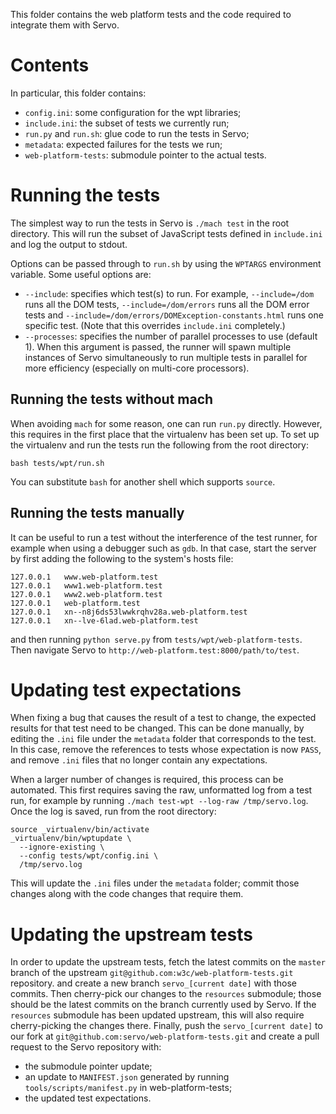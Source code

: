 This folder contains the web platform tests and the code required to integrate
them with Servo.

Contents
========

In particular, this folder contains:

* `config.ini`: some configuration for the wpt libraries;
* `include.ini`: the subset of tests we currently run;
* `run.py` and `run.sh`: glue code to run the tests in Servo;
* `metadata`: expected failures for the tests we run;
* `web-platform-tests`: submodule pointer to the actual tests.

Running the tests
=================

The simplest way to run the tests in Servo is `./mach test` in the root
directory. This will run the subset of JavaScript tests defined in
`include.ini` and log the output to stdout.

Options can be passed through to `run.sh` by using the `WPTARGS` environment
variable. Some useful options are:

* `--include`: specifies which test(s) to run.
  For example, `--include=/dom` runs all the DOM tests, `--include=/dom/errors`
  runs all the DOM error tests and
  `--include=/dom/errors/DOMException-constants.html` runs one specific test.
  (Note that this overrides `include.ini` completely.)
* `--processes`: specifies the number of parallel processes to use (default 1).
  When this argument is passed, the runner will spawn multiple instances of
  Servo simultaneously to run multiple tests in parallel for more efficiency
  (especially on multi-core processors).

Running the tests without mach
------------------------------

When avoiding `mach` for some reason, one can run `run.py` directly. However,
this requires in the first place that the virtualenv has been set up. To set up
the virtualenv and run the tests run the following from the root directory:

    bash tests/wpt/run.sh

You can substitute `bash` for another shell which supports `source`.

Running the tests manually
--------------------------

It can be useful to run a test without the interference of the test runner, for
example when using a debugger such as `gdb`. In that case, start the server by
first adding the following to the system's hosts file:

    127.0.0.1   www.web-platform.test
    127.0.0.1   www1.web-platform.test
    127.0.0.1   www2.web-platform.test
    127.0.0.1   web-platform.test
    127.0.0.1   xn--n8j6ds53lwwkrqhv28a.web-platform.test
    127.0.0.1   xn--lve-6lad.web-platform.test

and then running `python serve.py` from `tests/wpt/web-platform-tests`.
Then navigate Servo to `http://web-platform.test:8000/path/to/test`.

Updating test expectations
==========================

When fixing a bug that causes the result of a test to change, the expected
results for that test need to be changed. This can be done manually, by editing
the `.ini` file under the `metadata` folder that corresponds to the test. In
this case, remove the references to tests whose expectation is now `PASS`, and
remove `.ini` files that no longer contain any expectations.

When a larger number of changes is required, this process can be automated.
This first requires saving the raw, unformatted log from a test run, for
example by running `./mach test-wpt --log-raw /tmp/servo.log`. Once the
log is saved, run from the root directory:

    source _virtualenv/bin/activate
    _virtualenv/bin/wptupdate \
      --ignore-existing \
      --config tests/wpt/config.ini \
      /tmp/servo.log

This will update the `.ini` files under the `metadata` folder; commit those
changes along with the code changes that require them.

Updating the upstream tests
===========================

In order to update the upstream tests, fetch the latest commits on the `master`
branch of the upstream `git@github.com:w3c/web-platform-tests.git` repository.
and create a new branch `servo_[current date]` with those commits. Then
cherry-pick our changes to the `resources` submodule; those should be the
latest commits on the branch currently used by Servo. If the `resources`
submodule has been updated upstream, this will also require cherry-picking the
changes there. Finally, push the `servo_[current date]` to our fork at
`git@github.com:servo/web-platform-tests.git` and create a pull request to the
Servo repository with:
* the submodule pointer update;
* an update to `MANIFEST.json` generated by running `tools/scripts/manifest.py`
  in web-platform-tests;
* the updated test expectations.
